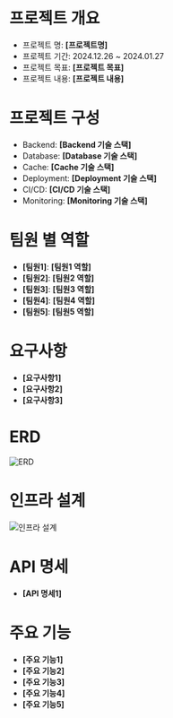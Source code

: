 # 프로젝트 개요
- 프로젝트 명: **[프로젝트명]**
- 프로젝트 기간: 2024.12.26 ~ 2024.01.27
- 프로젝트 목표: **[프로젝트 목표]**
- 프로젝트 내용: **[프로젝트 내용]**

# 프로젝트 구성
- Backend: **[Backend 기술 스택]**
- Database: **[Database 기술 스택]**
- Cache: **[Cache 기술 스택]**
- Deployment: **[Deployment 기술 스택]**
- CI/CD: **[CI/CD 기술 스택]**
- Monitoring: **[Monitoring 기술 스택]**

# 팀원 별 역할
- **[팀원1]**: **[팀원1 역할]**
- **[팀원2]**: **[팀원2 역할]**
- **[팀원3]**: **[팀원3 역할]**
- **[팀원4]**: **[팀원4 역할]**
- **[팀원5]**: **[팀원5 역할]**

# 요구사항
- **[요구사항1]**
- **[요구사항2]**
- **[요구사항3]**

# ERD
![ERD](./images/ERD.png)

# 인프라 설계
![인프라 설계](./images/인프라_설계.png)

# API 명세
- **[API 명세1]**

# 주요 기능
- **[주요 기능1]**
- **[주요 기능2]**
- **[주요 기능3]**
- **[주요 기능4]**
- **[주요 기능5]**


